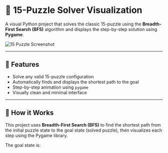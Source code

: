 # 🧩 15-Puzzle Solver Visualization

A visual Python project that solves the classic 15-puzzle using the **Breadth-First Search (BFS)** algorithm and displays the step-by-step solution using **Pygame**.

![15 Puzzle Screenshot](https://upload.wikimedia.org/wikipedia/commons/1/15/15-puzzle.png) <!-- Replace with your own screenshot if needed -->

---

## 🚀 Features

- Solve any valid 15-puzzle configuration
- Automatically finds and displays the shortest path to the goal
- Step-by-step animation using `pygame`
- Visually clean and minimal interface

---

## 🎯 How it Works

This project uses **Breadth-First Search (BFS)** to find the shortest path from the initial puzzle state to the goal state (solved puzzle), then visualizes each step using the Pygame library.

The goal state is:

